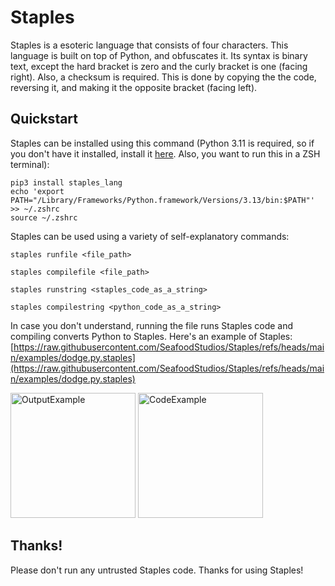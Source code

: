 # Staples
Staples is a esoteric language that consists of four characters. This language is built on top of Python, and obfuscates it. Its syntax is binary text, except the hard bracket is zero and the curly bracket is one (facing right). Also, a checksum is required. This is done by copying the the code, reversing it, and making it the opposite bracket (facing left).

## Quickstart
Staples can be installed using this command (Python 3.11 is required, so if you don't have it installed, install it [here](https://www.python.org/ftp/python/3.13.5/python-3.13.5-macos11.pkg). Also, you want to run this in a ZSH terminal):
```
pip3 install staples_lang
echo 'export PATH="/Library/Frameworks/Python.framework/Versions/3.13/bin:$PATH"' >> ~/.zshrc
source ~/.zshrc
```
Staples can be used using a variety of self-explanatory commands:
```
staples runfile <file_path>
```
```
staples compilefile <file_path>
```
```
staples runstring <staples_code_as_a_string>
```
```
staples compilestring <python_code_as_a_string>
```
In case you don't understand, running the file runs Staples code and compiling converts Python to Staples.
Here's an example of Staples: [https://raw.githubusercontent.com/SeafoodStudios/Staples/refs/heads/main/examples/dodge.py.staples](https://raw.githubusercontent.com/SeafoodStudios/Staples/refs/heads/main/examples/dodge.py.staples)

<img width="200" alt="OutputExample" src="https://github.com/user-attachments/assets/d06bf9ec-d659-4a68-a575-3fd1fb0f22b5" />
<img width="200" alt="CodeExample" src="https://github.com/user-attachments/assets/1c087de8-03f7-4151-8f77-cad8452a32f7" />


## Thanks!
Please don't run any untrusted Staples code. Thanks for using Staples!
